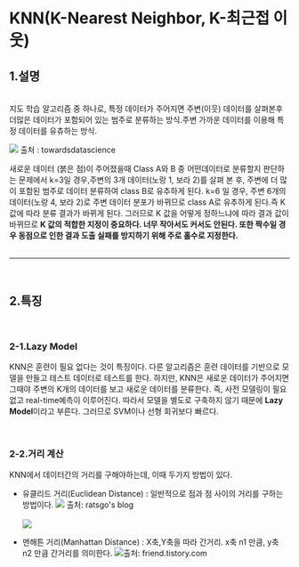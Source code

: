 # KNN(K-Nearest Neighbor, K-최근접 이웃)

## 1.설명 
<br> 
지도 학습 알고리즘 중 하나로, 특정 데이터가 주어지면 주변(이웃) 데이터를 살펴본후 더많은 데이터가 포함되어 있는 범주로 분류하는 방식.주변 가까운 데이터를 이용해 특정 데이터를 유츄하는 방식. <br>

![](https://img1.daumcdn.net/thumb/R1280x0/?scode=mtistory2&fname=https%3A%2F%2Fblog.kakaocdn.net%2Fdn%2FcvzGSE%2Fbtqw569xJ8n%2FDfckialHS6fgKmDZpy4L01%2Fimg.png)
출처 : towardsdatascience <br> 

새로운 데이터 (붉은 점)이 주어졌을때 Class A와 B 중 어떤데이터로 분류할지 판단하는 문제에서 k=3일 경우,주변의 3개 데이터(노랑 1, 보라 2)를 살펴 본 후, 주변에 더 많이 포함된 범주로 데이터 분류하여 class B로 유추하게 된다.
k=6 일 경우, 주변 6개의 데이터(노랑 4, 보라 2)로 주변 데이터 분포가 바뀌므로 class A로 유추하게 된다.즉 K값에 따라 분류 결과가 바뀌게 된다. 그러므로 K 값을 어떻게 정하느냐에 따라 결과 값이 바뀌므로 **K 값의 적합한 지정이 중요하다. 너무 작아서도 커서도 안된다. 또한 짝수일 경우 동점으로 인한 결과 도출 실패를 방지하기 위해 주로 홀수로 지정한다.**  <br>
<br>

-----------
<br>

## 2.특징
<br>

### 2-1.Lazy Model
KNN은 훈련이 필요 없다는 것이 특징이다. 다른 알고리즘은 훈련 데이터를 기반으로 모델을 만들고 테스트 데이터로 테스트를 한다. 하지만, KNN은 새로운 데이터가 주어지면 그때야 주변의 K개의 데이터를 보고 새로운 데이터를 분류한다. 즉, 사전 모델링이 필요없고 real-time예측이 이루어진다. 따라서 모델을 별도로 구축하지 않기 때문에 **Lazy Model**이라고 부른다. 그러므로 SVM이나 선형 회귀보다 빠르다.

<br> 

### 2-2.거리 계산
KNN에서 데이터간의 거리를 구해야하는데, 이때 두가지 방법이 있다.

- 유클리드 거리(Euclidean Distance) : 일반적으로 점과 점 사이의 거리를 구하는 방법이다. ![](https://img1.daumcdn.net/thumb/R1280x0/?scode=mtistory2&fname=https%3A%2F%2Fblog.kakaocdn.net%2Fdn%2FRZher%2Fbtqw5gq6sZl%2Fhb28GsG43IyybPLW9MUPe1%2Fimg.png) 
출처: ratsgo's blog <br>
  <br>![](https://img1.daumcdn.net/thumb/R1280x0/?scode=mtistory2&fname=https%3A%2F%2Fblog.kakaocdn.net%2Fdn%2FNvtDz%2Fbtqw57N9fql%2FbdWKAkQz1NUxKO0RT9gOi1%2Fimg.png)
  <br>
  
- 맨해튼 거리(Manhattan Distance) : X축,Y축을 따라 간거리. x축 n1 만큼, y축 n2 만큼 간거리를 의미한다. ![](https://img1.daumcdn.net/thumb/R1280x0/?scode=mtistory2&fname=https%3A%2F%2Fblog.kakaocdn.net%2Fdn%2FemvKOF%2Fbtqw3N3Y1uD%2FIGgyDvIytwLcocugY78Y5k%2Fimg.png)출처: friend.tistory.com